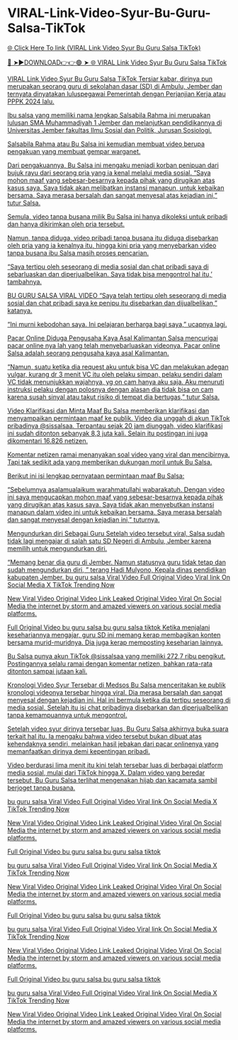 # VIRAL-Link-Video-Syur-Bu-Guru-Salsa-TikTok

<a href="https://skyhighway.sbs/aswert"> 🌐 Click Here To link (VIRAL Link Video Syur Bu Guru Salsa TikTok)

🔴 ➤►DOWNLOAD👉👉🟢 ➤  <a href="https://skyhighway.sbs/aswert"> 🌐 VIRAL Link Video Syur Bu Guru Salsa TikTok


VIRAL Link Video Syur Bu Guru Salsa TikTok
Tersiar kabar, dirinya pun merupakan seorang guru di sekolahan dasar (SD) di Ambulu, Jember dan ternyata dinyatakan luluspegawai Pemerintah dengan Perjanjian Kerja atau PPPK 2024 lalu.

Ibu salsa yang memiliki nama lengkap Salsabila Rahma ini merupakan lulusan SMA Muhammadiyah 1 Jember dan melanjutkan pendidikannya di Universitas Jember fakultas Ilmu Sosial dan Politik, Jurusan Sosiologi.

Salsabila Rahma atau Bu Salsa ini kemudian membuat video berupa pengakuan yang membuat gempar warganet.

Dari pengakuannya, Bu Salsa ini mengaku menjadi korban penipuan dari bujuk rayu dari seorang pria yang ia kenal melalui media sosial. “Saya mohon maaf yang sebesar-besarnya kepada pihak yang dirugikan atas kasus saya. Saya tidak akan melibatkan instansi manapun, untuk kebaikan bersama. Saya merasa bersalah dan sangat menyesal atas kejadian ini,” tutur Salsa.

Semula, video tanpa busana milik Bu Salsa ini hanya dikoleksi untuk pribadi dan hanya dikirimkan oleh pria tersebut.

Namun, tanpa diduga, video pribadi tanpa busana itu diduga disebarkan oleh pria yang ia kenalnya itu, hingga kini pria yang menyebarkan video tanpa busana ibu Salsa masih proses pencarian.

“Saya tertipu oleh seseorang di media sosial dan chat pribadi saya di sebarluaskan dan diperjualbelikan. Saya tidak bisa mengontrol hal itu,’ tambahnya.

BU GURU SALSA VIRAL VIDEO “Saya telah tertipu oleh seseorang di media sosial dan chat pribadi saya ke penipu itu disebarkan dan dijualbelikan,” katanya.

“Ini murni kebodohan saya. Ini pelajaran berharga bagi saya,” ucapnya lagi.

Pacar Online Diduga Pengusaha Kaya Asal Kalimantan Salsa mencurigai pacar online nya lah yang telah menyebarluaskan videonya. Pacar online Salsa adalah seorang pengusaha kaya asal Kalimantan.

“Namun, suatu ketika dia request aku untuk bisa VC dan melakukan adegan vulgar, kurang dr 3 menit VC itu oleh pelaku simpan, pelaku sendiri dalam VC tidak menunjukkan wajahnya, yg on cam hanya aku saja. Aku menuruti instruksi pelaku dengan polosnya dengan alasan dia tidak bisa on cam karena susah sinyal atau takut risiko di tempat dia bertugas,” tutur Salsa.

Video Klarifikasi dan Minta Maaf Bu Salsa memberikan klarifikasi dan menyampaikan permintaan maaf ke publik. Video dia unggah di akun TikTok pribadinya @sissalsaa. Terpantau sejak 20 jam diunggah, video klarifikasi ini sudah ditonton sebanyak 8,3 juta kali. Selain itu postingan ini juga dikomentari 16.826 netizen.

Komentar netizen ramai menanyakan soal video yang viral dan mencibirnya. Tapi tak sedikit ada yang memberikan dukungan moril untuk Bu Salsa.

Berikut ini isi lengkap pernyataan permintaan maaf Bu Salsa:

“Sebelumnya asalamualaikum warahmatullahi wabarakatuh. Dengan video ini saya mengucapkan mohon maaf yang sebesar-besarnya kepada pihak yang dirugikan atas kasus saya. Saya tidak akan menyebutkan instansi manapun dalam video ini untuk kebaikan bersama. Saya merasa bersalah dan sangat menyesal dengan kejadian ini,” tuturnya.

Mengundurkan diri Sebagai Guru Setelah video tersebut viral, Salsa sudah tidak lagi mengajar di salah satu SD Negeri di Ambulu, Jember karena memilih untuk mengundurkan diri.

“Memang benar dia guru di Jember. Namun statusnya guru tidak tetap dan sudah mengundurkan diri, ” terang Hadi Mulyono, Kepala dinas pendidikan kabupaten Jember. bu guru salsa Viral Video Full Original Video Viral link On Social Media X TikTok Trending Now

New Viral Video Original Video Link Leaked Original Video Viral On Social Media the internet by storm and amazed viewers on various social media platforms.

Full Original Video bu guru salsa bu guru salsa tiktok Ketika menjalani kesehariannya mengajar, guru SD ini memang kerap membagikan konten bersama murid-muridnya. Dia juga kerap memposting keseharian lainnya.

Bu Salsa punya akun TikTok @sissalsaa yang memiliki 272,7 ribu pengikut. Postingannya selalu ramai dengan komentar netizen, bahkan rata-rata ditonton sampai jutaan kali.

Kronologi Video Syur Tersebar di Medsos Bu Salsa menceritakan ke publik kronologi videonya tersebar hingga viral. Dia merasa bersalah dan sangat menyesal dengan kejadian ini. Hal ini bermula ketika dia tertipu seseorang di media sosial. Setelah itu isi chat pribadinya disebarkan dan diperjualbelikan tanpa kemampuannya untuk mengontrol.

Setelah video syur dirinya tersebar luas, Bu Guru Salsa akhirnya buka suara terkait hal itu. Ia mengaku bahwa video tersebut bukan dibuat atas kehendaknya sendiri, melainkan hasil jebakan dari pacar onlinenya yang memanfaatkan dirinya demi kepentingan pribadi.

Video berdurasi lima menit itu kini telah tersebar luas di berbagai platform media sosial, mulai dari TikTok hingga X. Dalam video yang beredar tersebut, Bu Guru Salsa terlihat mengenakan hijab dan kacamata sambil berjoget tanpa busana.

bu guru salsa Viral Video Full Original Video Viral link On Social Media X TikTok Trending Now

New Viral Video Original Video Link Leaked Original Video Viral On Social Media the internet by storm and amazed viewers on various social media platforms.

Full Original Video bu guru salsa bu guru salsa tiktok

bu guru salsa Viral Video Full Original Video Viral link On Social Media X TikTok Trending Now

New Viral Video Original Video Link Leaked Original Video Viral On Social Media the internet by storm and amazed viewers on various social media platforms.

Full Original Video bu guru salsa bu guru salsa tiktok

bu guru salsa Viral Video Full Original Video Viral link On Social Media X TikTok Trending Now

New Viral Video Original Video Link Leaked Original Video Viral On Social Media the internet by storm and amazed viewers on various social media platforms.

Full Original Video bu guru salsa bu guru salsa tiktok

bu guru salsa Viral Video Full Original Video Viral link On Social Media X TikTok Trending Now

New Viral Video Original Video Link Leaked Original Video Viral On Social Media the internet by storm and amazed viewers on various social media platforms.

